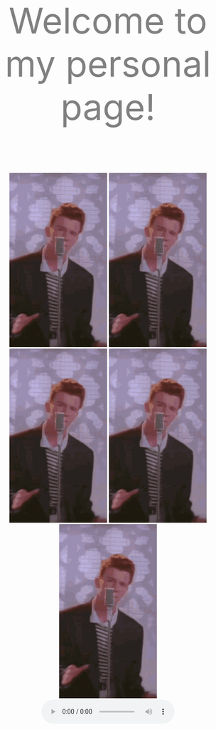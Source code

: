 <center>
  <span style="color:gray;font-size:80px;font-wight:800">
  Welcome to my personal page!
  </span>
</center>

<center>
<div style="margin-top:100px;">
  <img src="img/rick-astley-never-gonna-give-you-up.gif">
  <img src="img/rick-astley-never-gonna-give-you-up.gif">
  <img src="img/rick-astley-never-gonna-give-you-up.gif">
  <img src="img/rick-astley-never-gonna-give-you-up.gif">
  <img src="img/rick-astley-never-gonna-give-you-up.gif">

  
</div>
</center>

<center>
<audio controls="controls" loop="loop" preload="auto" src="audio/never give up.mp3">
</audio>
</center>